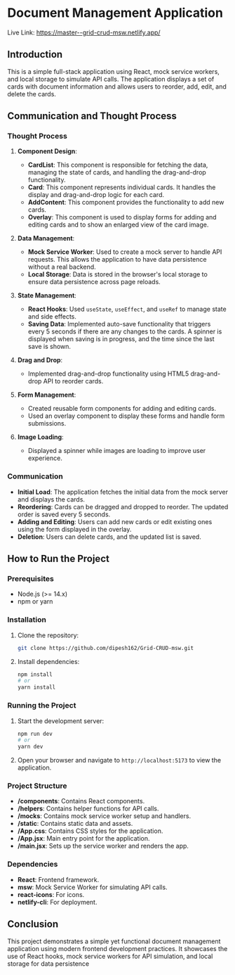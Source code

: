 # Document Management Application

Live Link: https://master--grid-crud-msw.netlify.app/

## Introduction

This is a simple full-stack application using React, mock service workers, and local storage to simulate API calls. The application displays a set of cards with document information and allows users to reorder, add, edit, and delete the cards. 

## Communication and Thought Process

### Thought Process

1. **Component Design**:
    - **CardList**: This component is responsible for fetching the data, managing the state of cards, and handling the drag-and-drop functionality.
    - **Card**: This component represents individual cards. It handles the display and drag-and-drop logic for each card.
    - **AddContent**: This component provides the functionality to add new cards.
    - **Overlay**: This component is used to display forms for adding and editing cards and to show an enlarged view of the card image.

2. **Data Management**:
    - **Mock Service Worker**: Used to create a mock server to handle API requests. This allows the application to have data persistence without a real backend.
    - **Local Storage**: Data is stored in the browser's local storage to ensure data persistence across page reloads.

3. **State Management**:
    - **React Hooks**: Used `useState`, `useEffect`, and `useRef` to manage state and side effects.
    - **Saving Data**: Implemented auto-save functionality that triggers every 5 seconds if there are any changes to the cards. A spinner is displayed when saving is in progress, and the time since the last save is shown.

4. **Drag and Drop**:
    - Implemented drag-and-drop functionality using HTML5 drag-and-drop API to reorder cards.

5. **Form Management**:
    - Created reusable form components for adding and editing cards.
    - Used an overlay component to display these forms and handle form submissions.

6. **Image Loading**:
    - Displayed a spinner while images are loading to improve user experience.

### Communication

- **Initial Load**: The application fetches the initial data from the mock server and displays the cards.
- **Reordering**: Cards can be dragged and dropped to reorder. The updated order is saved every 5 seconds.
- **Adding and Editing**: Users can add new cards or edit existing ones using the form displayed in the overlay.
- **Deletion**: Users can delete cards, and the updated list is saved.

## How to Run the Project

### Prerequisites

- Node.js (>= 14.x)
- npm or yarn

### Installation

1. Clone the repository:
    ```sh
    git clone https://github.com/dipesh162/Grid-CRUD-msw.git
 

2. Install dependencies:
    ```sh
    npm install
    # or
    yarn install
    ```

### Running the Project

1. Start the development server:
    ```sh
    npm run dev
    # or
    yarn dev
    ```

2. Open your browser and navigate to `http://localhost:5173` to view the application.

### Project Structure

- **/components**: Contains React components.
- **/helpers**: Contains helper functions for API calls.
- **/mocks**: Contains mock service worker setup and handlers.
- **/static**: Contains static data and assets.
- **/App.css**: Contains CSS styles for the application.
- **/App.jsx**: Main entry point for the application.
- **/main.jsx**: Sets up the service worker and renders the app.

### Dependencies

- **React**: Frontend framework.
- **msw**: Mock Service Worker for simulating API calls.
- **react-icons**: For icons.
- **netlify-cli**: For deployment.

## Conclusion

This project demonstrates a simple yet functional document management application using modern frontend development practices. It showcases the use of React hooks, mock service workers for API simulation, and local storage for data persistence
